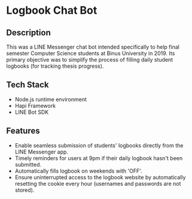 <h1> Logbook Chat Bot</h1>


<h2> Description </h2>

This was a LINE Messenger chat bot intended specifically to help final semester Computer Science students at Binus University in 2019. Its primary objective was to simplify the process of filling daily student logbooks (for tracking thesis progress).

<h2> Tech Stack </h2>

- Node.js runtime environment
- Hapi Framework
- LINE Bot SDK

<h2> Features </h2>

- Enable seamless submission of students' logbooks directly from the LINE Messenger app.
- Timely reminders for users at 9pm if their daily logbook hasn't been submitted.
- Automatically fills logbook on weekends with 'OFF'.
- Ensure uninterrupted access to the logbook website by automatically resetting the cookie every hour (usernames and passwords are not stored).
